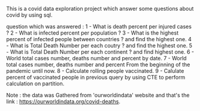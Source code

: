 This is a covid data exploration project which answer some questions about covid by using sql.

question which was answered :
 1 - What is death percent per injured cases ?
 2 - What is infected percent per population ?
 3 - What is the highest percent of infected people between countries ? and find the highest one. 
 4 - What is Total Death Number per each coutry ? and find the highest one.
 5 - What is Total Death Number per each continent ? and find highest one.
 6 - World total cases number, deaths number and percent by date.
 7 - World total cases number, deaths number and percent From the beginning of the pandemic until now.
 8 - Calculate rolling people vaccinated.
 9 - Calulate percent of vaccinated people in previous query by using CTE to perform calculation on partition.
 
 Note : the data was Gathered from 'ourworldindata' website and that's the link : https://ourworldindata.org/covid-deaths. 
